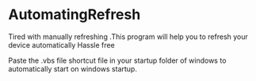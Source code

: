 # AutomatingRefresh
Tired with manually refreshing .This program will help you to refresh your device automatically Hassle free

Paste the .vbs file shortcut file in your startup folder of windows to automatically start on windows startup.

